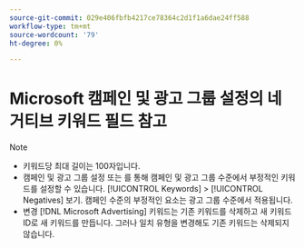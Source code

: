 ```yaml
---
source-git-commit: 029e406fbfb4217ce78364c2d1f1a6dae24ff588
workflow-type: tm+mt
source-wordcount: '79'
ht-degree: 0%

---
```

# Microsoft 캠페인 및 광고 그룹 설정의 네거티브 키워드 필드 참고

>[!NOTE]
>
>* 키워드당 최대 길이는 100자입니다.
>* 캠페인 및 광고 그룹 설정 또는 를 통해 캠페인 및 광고 그룹 수준에서 부정적인 키워드를 설정할 수 있습니다. [!UICONTROL Keywords] > [!UICONTROL Negatives] 보기. 캠페인 수준의 부정적인 요소는 광고 그룹 수준에서 적용됩니다.
>* 변경 [!DNL Microsoft Advertising] 키워드는 기존 키워드를 삭제하고 새 키워드 ID로 새 키워드를 만듭니다. 그러나 일치 유형을 변경해도 기존 키워드는 삭제되지 않습니다.


